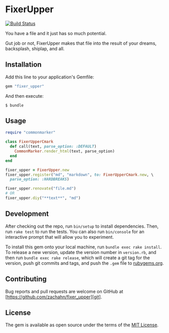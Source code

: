 # FixerUpper

[![Build Status](https://travis-ci.org/zachahn/fixer_upper.svg?branch=master)](https://travis-ci.org/zachahn/fixer_upper)

You have a file and it just has so much potential.

Gut job or not, FixerUpper makes that file into the result of your dreams,
backsplash, shiplap, and all.


## Installation

Add this line to your application's Gemfile:

```ruby
gem "fixer_upper"
```

And then execute:

    $ bundle


## Usage

```ruby
require "commonmarker"

class FixerUpperCmark
  def call(text, parse_option: :DEFAULT)
    CommonMarker.render_html(text, parse_option)
  end
end

fixer_upper = FixerUpper.new
fixer_upper.register("md", "markdown", to: FixerUpperCmark.new, \
  parse_option: :HARDBREAKS)

fixer_upper.renovate("file.md")
# OR
fixer_upper.diy("**text**", "md")
```


## Development

After checking out the repo, run `bin/setup` to install dependencies. Then, run
`rake test` to run the tests. You can also run `bin/console` for an interactive
prompt that will allow you to experiment.

To install this gem onto your local machine, run `bundle exec rake install`. To
release a new version, update the version number in `version.rb`, and then run
`bundle exec rake release`, which will create a git tag for the version, push
git commits and tags, and push the `.gem` file to
[rubygems.org][gem].


## Contributing

Bug reports and pull requests are welcome on GitHub at
[https://github.com/zachahn/fixer_upper][git].


## License

The gem is available as open source under the terms of the [MIT
License][license].


[gem]: https://rubygems.org
[git]: https://github.com/zachahn/fixer_upper
[license]: http://opensource.org/licenses/MIT
